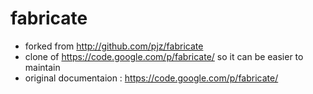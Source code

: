 fabricate
=========
* forked from http://github.com/pjz/fabricate
* clone of https://code.google.com/p/fabricate/ so it can be easier to maintain
* original documentaion : https://code.google.com/p/fabricate/


